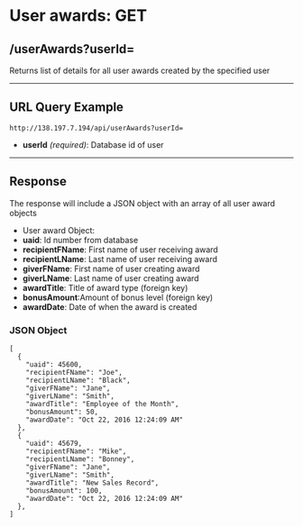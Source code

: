 # User awards: GET

## /userAwards?userId=

Returns list of details for all user awards created by the specified user

---

## URL Query Example

```
http://138.197.7.194/api/userAwards?userId=
```

- **userId** *(required)*: Database id of user

---

## Response

The response will include a JSON object with an array of all user award objects

- User award Object:
 - **uaid**: Id number from database
 - **recipientFName**: First name of user receiving award
 - **recipientLName**: Last name of user receiving award
 - **giverFName**: First name of user creating award
 - **giverLName**: Last name of user creating award
 - **awardTitle**: Title of award type (foreign key)
 - **bonusAmount**:Amount of bonus level (foreign key)
 - **awardDate**: Date of when the award is created

### JSON Object

```
[
  {
    "uaid": 45600,
	"recipientFName": "Joe",
	"recipientLName": "Black",
	"giverFName": "Jane",
	"giverLName": "Smith",
	"awardTitle": "Employee of the Month",
	"bonusAmount": 50,
    "awardDate": "Oct 22, 2016 12:24:09 AM"
  },
  {
    "uaid": 45679,
	"recipientFName": "Mike",
	"recipientLName": "Bonney",
	"giverFName": "Jane",
	"giverLName": "Smith",
	"awardTitle": "New Sales Record",
	"bonusAmount": 100,
    "awardDate": "Oct 22, 2016 12:24:09 AM"
  },
]
```